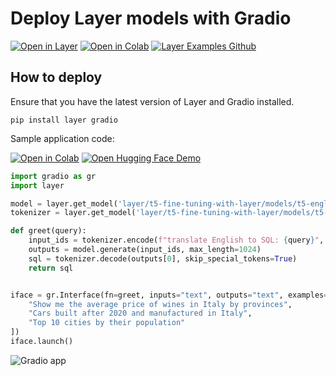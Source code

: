 # Deploy Layer models with Gradio
[![Open in Layer](https://development.layer.co/assets/badge.svg)](https://app.layer.ai/layer/t5-fine-tuning-with-layer) [![Open in Colab](https://colab.research.google.com/assets/colab-badge.svg)](https://colab.research.google.com/github/layerai/examples/blob/main/translation/T5_Fine_tuning_with_Layer.ipynb) [![Layer Examples Github](https://badgen.net/badge/icon/github?icon=github&label)](https://github.com/layerai/examples/tree/main/translation)

## How to deploy
Ensure that you have the latest version of Layer and Gradio installed.
```
pip install layer gradio
```

Sample application code: 

[![Open in Colab](https://colab.research.google.com/assets/colab-badge.svg)](https://colab.research.google.com/drive/1Q6wiwdyjPGbfABpsNwOBzhhWE5pQTdrC?usp=sharing) [![Open Hugging Face Demo](https://img.shields.io/badge/%F0%9F%A4%97%20Hugging%20Face-Demo-blueviolet)](https://huggingface.co/spaces/mecevit/english-to-sql) 
```python
import gradio as gr
import layer

model = layer.get_model('layer/t5-fine-tuning-with-layer/models/t5-english-to-sql').get_train()
tokenizer = layer.get_model('layer/t5-fine-tuning-with-layer/models/t5-tokenizer').get_train()

def greet(query):
    input_ids = tokenizer.encode(f"translate English to SQL: {query}", return_tensors="pt")
    outputs = model.generate(input_ids, max_length=1024)
    sql = tokenizer.decode(outputs[0], skip_special_tokens=True)
    return sql


iface = gr.Interface(fn=greet, inputs="text", outputs="text", examples=[
    "Show me the average price of wines in Italy by provinces",
    "Cars built after 2020 and manufactured in Italy",
    "Top 10 cities by their population"
])
iface.launch()
```
![Gradio app](images/video.gif)
